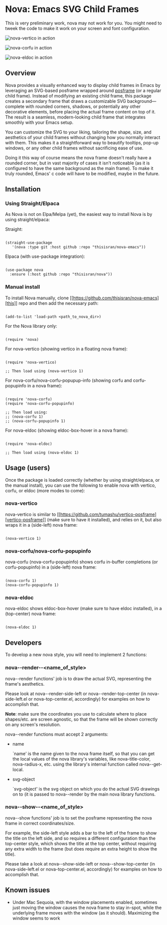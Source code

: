 # Nova: Emacs SVG Child Frames

This is very preliminary work, nova may not work for you.
You might need to tweek the code to make it work on your screen
and font configuration.

![nova-vertico in action](images/nova-vertico-example.png "nova-vertico in action")

![nova-corfu in action](images/nova-corfu-example.png "nova-corfu in action")

![nova-eldoc in action](images/nova-eldoc-example.png "nova-eldoc in action")

## Overview

Nova provides a visually enhanced way to display
child frames in Emacs by leveraging an SVG-based posframe
wrapped around [posframe](https://github.com/tumashu/posframe) (or a regular child frame).
Instead of modifying an existing child frame, this
package creates a secondary frame that draws a
customizable SVG background—complete with rounded
corners, shadows, or potentially any other decorative elements,
before placing the actual frame content on top of it.
The result is a seamless, modern-looking child frame that
integrates smoothly with your Emacs setup.

You can customize the SVG to your liking,
tailoring the shape, size, and aesthetics of your child frames without
changing how you normally interact with them.
This makes it a straightforward way to beautify tooltips,
pop-up windows, or any other child frames without
sacrificing ease of use.

Doing it this way of course means the nova frame doesn't
really have a rounded corner, but in vast majority of cases
it isn't noticeable (as it is configured to have the same
background as the main frame). To make it truly rounded, Emacs'
c code will have to be modified, maybe in the future.

## Installation

### Using Straight/Elpaca

As Nova is not on Elpa/Melpa (yet), the easiest way to install Nova
is by using straight/elpaca:

Straight:

```elisp

(straight-use-package
   '(nova :type git :host github :repo "thisisran/nova-emacs"))

```

Elpaca (with use-package integration):

```elisp

(use-package nova
  :ensure (:host github :repo "thisisran/nova"))

```

### Manual install

To install Nova manually, clone [[https://github.com/thisisran/nova-emacs][this]] repo and then add the necessary path:

```elisp

(add-to-list 'load-path <path_to_nova_dir>)

```

For the Nova library only:

```elisp

(require 'nova)

```

For nova-vertico (showing vertico in a floating nova frame):

```elisp

(require 'nova-vertico)

;; Then load using (nova-vertico 1)

```

For nova-corfu/nova-corfu-popupup-info (showing corfu and corfu-popupinfo in a nova frame):

```elisp

(require 'nova-corfu)
(require 'nova-corfu-popupinfo)

;; Then load using:
;; (nova-corfu 1)
;; (nova-corfu-popupinfo 1)

```

For nova-eldoc (showing eldoc-box-hover in a nova frame):

```elisp

(require 'nova-eldoc)

;; Then load using (nova-eldoc 1)

```

## Usage (users)

Once the package is loaded correctly (whether by using straight/elpaca,
or the manual install), you can use the following to enable nova with
vertico, corfu, or eldoc (more modes to come):

### nova-vertico

nova-vertico is similar to [[https://github.com/tumashu/vertico-posframe][vertico-posframe]] (make sure to have it installed),
and relies on it, but also wraps it in a (side-left) nova frame:

```elisp

(nova-vertico 1)

```

### nova-corfu/nova-corfu-popupinfo

nova-corfu (nova-corfu-popupinfo) shows corfu in-buffer completions
(or corfu-popupinfo) in a (side-left) nova frame:

```elisp

(nova-corfu 1)
(nova-corfu-popupinfo 1)

```

### nova-eldoc

nova-eldoc shows eldoc-box-hover (make sure to have eldoc installed),
in a (top-center) nova frame:

```elisp

(nova-eldoc 1)

```

## Developers

 To develop a new nova style, you will need to implement 2 functions:

### nova--render--<name_of_style>

nova--render functions' job is to draw the actual SVG,
representing the frame's aesthetics.

Please look at nova--render-side-left or nova--render-top-center
(in nova-side-left.el or nova-top-center.el, accordingly) for
examples on how to accomplish that.

**Note**: make sure the coordinates you use to calculate where to
place shapes/etc. are screen agnostic, so that the frame will
be shown correctly on any screen's resolution.

nova--render functions must accept 2 arguments:

- name

  `name' is the name given to the nova frame itself, so that
  you can get the local values of the nova library's variables,
  like nova-title-color, nova-radius-x, etc. using the library's
  internal function called nova--get-local.
  
- svg-object

  `svg-object' is the svg object on which you do the actual
  SVG drawings on to (it is passed to nova--render by the
  main nova library functions.


### nova--show--<name_of_style>

nova--show functions' job is to set the posframe representing
the nova frame in correct coordinates/size.

For example, the side-left style adds a bar to the left of the
frame to show the title on the left side, and so requires a
different configuration than the top-center style, which shows
the title at the top center, without requiring any extra width
to the frame (but does require an extra height to show the title).

Please take a look at nova--show-side-left or nova--show-top-center
(in nova-side-left.el or nova-top-center.el, accordingly) for
examples on how to accomplish that.

## Known issues

- Under Mac Sequoia, with the window placements enabled, sometimes
  just moving the window causes the nova frame to stay in-spot, while
  the underlying frame moves with the window (as it should). Maximizing
  the window seems to work
